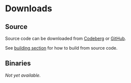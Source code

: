 
# Downloads

## Source

Source code can be downloaded from [Codeberg](https://codeberg.org/AntumDeluge/RREngine) or
[GitHub](https://github.com/AntumDeluge/RREngine).

See [building section](build.md) for how to build from source code.

## Binaries

_Not yet available._
